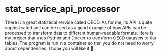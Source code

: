 # stat_service_api_processor
There is a great statistical service called OECD. As for me, its API is quite sophisticated and can be used as a good example of how APIs can be processed to transform data to different human-readable formats.
Here is my project that uses Python and Docker to transform OECD datasets to flat tables. The program is run in a container so that you do not need to worry about dependencies.
I hope you will like it 🙂
